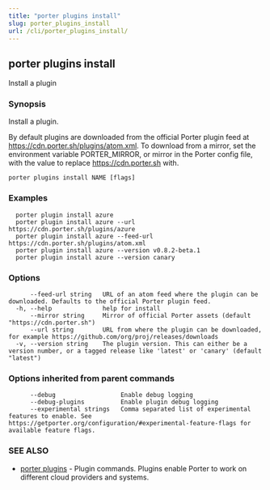 ```yaml
---
title: "porter plugins install"
slug: porter_plugins_install
url: /cli/porter_plugins_install/
---
```

## porter plugins install

Install a plugin

### Synopsis

Install a plugin.

By default plugins are downloaded from the official Porter plugin feed at https://cdn.porter.sh/plugins/atom.xml. To download from a mirror, set the environment variable PORTER_MIRROR, or mirror in the Porter config file, with the value to replace https://cdn.porter.sh with.

```
porter plugins install NAME [flags]
```

### Examples

```
  porter plugin install azure  
  porter plugin install azure --url https://cdn.porter.sh/plugins/azure
  porter plugin install azure --feed-url https://cdn.porter.sh/plugins/atom.xml
  porter plugin install azure --version v0.8.2-beta.1
  porter plugin install azure --version canary
```

### Options

```
      --feed-url string   URL of an atom feed where the plugin can be downloaded. Defaults to the official Porter plugin feed.
  -h, --help              help for install
      --mirror string     Mirror of official Porter assets (default "https://cdn.porter.sh")
      --url string        URL from where the plugin can be downloaded, for example https://github.com/org/proj/releases/downloads
  -v, --version string    The plugin version. This can either be a version number, or a tagged release like 'latest' or 'canary' (default "latest")
```

### Options inherited from parent commands

```
      --debug                  Enable debug logging
      --debug-plugins          Enable plugin debug logging
      --experimental strings   Comma separated list of experimental features to enable. See https://getporter.org/configuration/#experimental-feature-flags for available feature flags.
```

### SEE ALSO

* [porter plugins](/cli/porter_plugins/)	 - Plugin commands. Plugins enable Porter to work on different cloud providers and systems.

